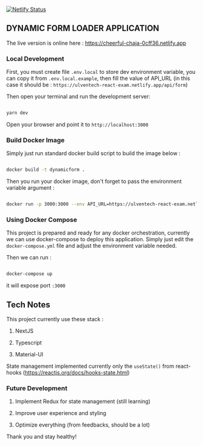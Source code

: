 
  

[![Netlify Status](https://api.netlify.com/api/v1/badges/f6db30a8-fad7-4382-a2e7-430d37e9f979/deploy-status)](https://app.netlify.com/sites/cheerful-chaja-0cff36/deploys)

## DYNAMIC FORM LOADER APPLICATION

The live version is online here : https://cheerful-chaja-0cff36.netlify.app


### Local Development  

First, you must create file ```.env.local``` to store dev environment variable, you can copy it from ```.env.local.example```, then fill the value of API_URL (in this case it should be : ```https://ulventech-react-exam.netlify.app/api/form```)

  

Then open your terminal and run the development server:

  

```bash

yarn dev

```

  

Open your browser and point it to ```http://localhost:3000```

  

### Build Docker Image

  

Simply just run standard docker build script to build the image below :

  

```bash

docker build -t dynamicform .

```

  

Then you run your docker image, don't forget to pass the environment variable argument :

  

```bash

docker run -p 3000:3000 --env API_URL=https://ulventech-react-exam.netlify.app/api/form dynamicform

```

  

### Using Docker Compose

  

This project is prepared and ready for any docker orchestration, currently we can use docker-compose to deploy this application. Simply just edit the ```docker-compose.yml``` file and adjust the environment variable needed.

  

Then we can run :

```bash

docker-compose up

```

  

it will expose port ```:3000```

  

## Tech Notes

  

This project currently use these stack :

1. NextJS

2. Typescript

3. Material-UI

  

State management implemented currently only the ```useState()``` from react-hooks (https://reactjs.org/docs/hooks-state.html)

  

### Future Development

1. Implement Redux for state management (still learning)

2. Improve user experience and styling

3. Optimize everything (from feedbacks, should be a lot)

  

Thank you and stay healthy!